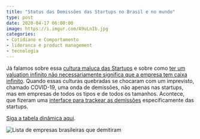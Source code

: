 ```yaml
---
title: "Status das Demissões das Startups no Brasil e no mundo"
type: post
date: 2020-04-17 06:00:00
image: https://i.imgur.com/A9uLnIb.jpg
categories:
- Cotidiano e Comportamento
- lideranca e product management
- tecnologia
---
```


Já falamos sobre essa [cultura maluca das Startups](https://diegoeis.com/critica-startups-covid19/) e sobre como [ter um valuation infinito não necessariamente significa que a empresa tem caixa infinito](https://diegoeis.com/valuation-diferente-caixa/). Quando essas culturas quebradas se chocaram com um imprevisto, chamado COVID-19, uma onda de demissões, não apenas nas startups, mas em empresas de todos os tipos e de todos os tamanhos. Acontece, que fizeram uma [interface para trackear as demissões](https://layoffs.fyi/tracker/) especificamente das startups.

[Siga a tabela dinâmica aqui](https://layoffs.fyi/tracker/).

![Lista de empresas brasileiras que demitiram](https://i.imgur.com/tcHkSGR.png)

